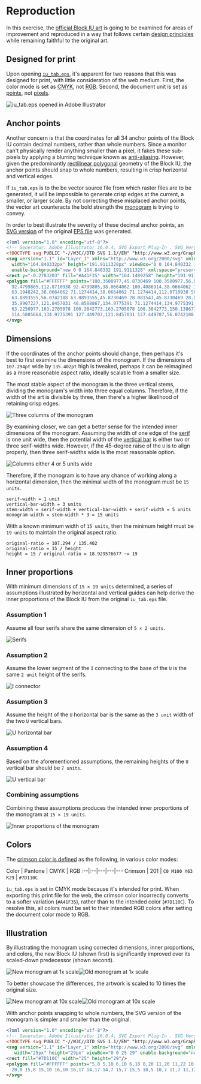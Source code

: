 # Reproduction

In this exercise, the [official Block IU art](../prior-art/README.md)
is going to be examined for areas of improvement and reproduced in a way that
follows certain [design principles](principles.md) while remaining faithful
to the original art.

## Designed for print

Upon opening [`iu_tab.eps`](../prior-art/iu_tab.eps), it's apparent for two reasons
that this was designed for print, with little consideration of the web medium.
First, the color mode is set as [CMYK](http://en.wikipedia.org/wiki/CMYK_color_model),
not [RGB](http://en.wikipedia.org/wiki/RGB_color_model). Second, the document
unit is set as [points](http://en.wikipedia.org/wiki/Point_(typography)), not
[pixels](http://en.wikipedia.org/wiki/Pixel).

![iu_tab.eps opened in Adobe Illustrator](images/illustrator-iu-tab.png)

## Anchor points

Another concern is that the coordinates for all 34 anchor points of the Block IU
contain decimal numbers, rather than whole numbers. Since a monitor can't
physically render anything smaller than a pixel, it fakes these sub-pixels by
applying a blurring technique known as
[anti-aliasing](http://en.wikipedia.org/wiki/Spatial_anti-aliasing).
However, given the predominantly
[rectilinear polygonal](http://en.wikipedia.org/wiki/Rectilinear_polygon)
geometry of the Block IU, the anchor points should snap to whole numbers,
resulting in crisp horizontal and vertical edges.

If `iu_tab.eps` is to the be vector source file from which raster files are to
be generated, it will be impossible to generate crisp edges at the current,
a smaller, or larger scale. By not correcting these misplaced anchor points,
the vector art counteracts the bold strength the
[monogram](http://en.wikipedia.org/wiki/Monogram) is trying to convey.

In order to best illustrate the severity of these decimal anchor points,
an [SVG version](../prior-art/iu_tab.svg) of the original
[EPS file](../prior-art/iu_tab.eps) was generated.

```xml
<?xml version="1.0" encoding="utf-8"?>
<!-- Generator: Adobe Illustrator 16.0.4, SVG Export Plug-In . SVG Version: 6.00 Build 0)  -->
<!DOCTYPE svg PUBLIC "-//W3C//DTD SVG 1.1//EN" "http://www.w3.org/Graphics/SVG/1.1/DTD/svg11.dtd">
<svg version="1.1" id="Layer_1" xmlns="http://www.w3.org/2000/svg" xmlns:xlink="http://www.w3.org/1999/xlink" x="0px" y="0px"
  width="164.840332px" height="191.9111328px" viewBox="0 0 164.840332 191.9111328"
  enable-background="new 0 0 164.840332 191.9111328" xml:space="preserve">
<rect y="-0.2783203" fill="#A41F35" width="164.1489258" height="191.9111328"/>
<polygon fill="#FFFFFF" points="100.3500977,45.8730469 100.3500977,56.0742188 107.4008789,56.0742188 107.4008789,112.8710938
  92.4799805,112.8710938 92.4799805,38.0664062 100.4086914,38.0664062 100.4086914,27.8686523 63.1948242,27.8686523
  63.1948242,38.0664062 71.1274414,38.0664062 71.1274414,112.8710938 56.0385742,112.8710938 56.0385742,56.0742188
  63.0893555,56.0742188 63.0893555,45.8730469 28.081543,45.8730469 28.081543,56.0742188 35.9907227,56.0742188
  35.9907227,121.8457031 48.8588867,134.9775391 71.1274414,134.9775391 71.1274414,150.1386719 63.2250977,150.1386719
  63.2250977,163.2705078 100.3842773,163.2705078 100.3842773,150.1386719 92.4799805,150.1386719 92.4799805,134.9775391
  114.5805664,134.9775391 127.449707,121.8457031 127.449707,56.0742188 135.3754883,56.0742188 135.3754883,45.8730469 "/>
</svg>
```

## Dimensions

If the coordinates of the anchor points should change, then perhaps it's best to
first examine the dimensions of the monogram. If the dimensions of `107.294pt`
wide by `135.402pt` high is tweaked, perhaps it can be reimagined as a more
reasonable aspect ratio, ideally scalable from a smaller size.

The most stable aspect of the monogram is the three vertical stems,
dividing the monogram's width into three equal columns. Therefore, if the width
of the art is divisible by three, then there's a higher likelihood of retaining
crisp edges.

![Three columns of the monogram](images/guide-02.png)

By examining closer, we can get a better sense for the intended inner dimensions
of the monogram. Assuming the width of one edge of the
[serif](http://en.wikipedia.org/wiki/Serif) is one unit wide, then the potential
width of the [vertical bar](http://en.wikipedia.org/wiki/Typeface_anatomy) is
either two or three serif-widths wide. However, if the 45-degree raise of the
`U` is to align properly, then three serif-widths wide is the most reasonable
option.

![Columns either 4 or 5 units wide](images/guide-03.png)

Therefore, if the monogram is to have any chance of working along a horizontal
dimension, then the minimal width of the monogram must be `15 units`.

```
serif-width = 1 unit
vertical-bar-width = 3 units
stem-width = serif-width + vertical-bar-width + serif-width = 5 units
monogram-width = stem-width * 3 = 15 units
```

With a known minimum width of `15 units`, then the minimum height must be
`19 units` to maintain the original aspect ratio.

```
original-ratio = 107.294 / 135.402
original-ratio = 15 / height
height = 15 / original-ratio = 18.929576677 ~= 19
```

## Inner proportions

With minimum dimensions of `15 × 19 units` determined, a series of assumptions
illustrated by horizontal and vertical guides can help derive the inner
proportions of the Block IU from the original `iu_tab.eps` file.

### Assumption 1

Assume all four serifs share the same dimension of `5 × 2 units`.

![Serifs](images/guide-04.png)

### Assumption 2

Assume the lower segment of the `I` connecting to the base of the `U` is the
same `2 unit` height of the serifs.

![I connector](images/guide-05.png)

### Assumption 3

Assume the height of the `U` horizontal bar is the same as the `3 unit` width
of the two `U` vertical bars.

![U horizontal bar](images/guide-06.png)

### Assumption 4

Based on the aforementioned assumptions, the remaining heights of the `U`
vertical bar should be `7 units`.

![U vertical bar](images/guide-07.png)

### Combining assumptions

Combining these assumptions produces the intended inner proportions of the
monogram at `15 × 19 units`.

![Inner proportions of the monogram](images/guide-08.png)

## Colors

The [crimson color is defined](http://brand.iu.edu/apply/color.shtml) as the
following, in various color modes:

Color | Pantone | CMYK | RGB
:--|:--|---|---|---
Crimson | 201 | `C0 M100 Y63 K29` | `#7D110C`

`iu_tab.eps` is set in CMYK mode because it's intended for print. When exporting
this print file for the web, the crimson color incorrectly converts to a softer
variation (`#A41F35`), rather than to the intended color (`#7D110C`).
To resolve this, all colors must be set to their intended RGB colors after
setting the document color mode to RGB.

## Illustration

By illustrating the monogram using corrected dimensions, inner proportions, and
colors, the new Block IU (shown first) is significantly improved over its
scaled-down predecessor (shown second).

![New monogram at 1x scale](images/block-iu-25x29-new-1x.png)![Old monogram at 1x scale](images/block-iu-25x29-old-1x.png)

To better showcase the differences, the artwork is scaled to 10 times the
original size.

![New monogram at 10x scale](images/block-iu-25x29-new-10x.png)![Old monogram at 10x scale](images/block-iu-25x29-old-10x.png)

With anchor points snapping to whole numbers, the SVG version of the monogram
is simpler and smaller than the original.

```xml
<?xml version="1.0" encoding="utf-8"?>
<!-- Generator: Adobe Illustrator 16.0.4, SVG Export Plug-In . SVG Version: 6.00 Build 0)  -->
<!DOCTYPE svg PUBLIC "-//W3C//DTD SVG 1.1//EN" "http://www.w3.org/Graphics/SVG/1.1/DTD/svg11.dtd">
<svg version="1.1" id="Layer_1" xmlns="http://www.w3.org/2000/svg" xmlns:xlink="http://www.w3.org/1999/xlink" x="0px" y="0px"
   width="25px" height="29px" viewBox="0 0 25 29" enable-background="new 0 0 25 29" xml:space="preserve">
<rect fill="#7D110C" width="25" height="29"/>
<polygon fill="#FFFFFF" points="5,8 5,10 6,10 6,18 8,20 11,20 11,22 10,22 10,24 15,24 15,22 14,22 14,20 17,20 19,18 19,10 20,10
  20,8 15,8 15,10 16,10 16,17 14,17 14,7 15,7 15,5 10,5 10,7 11,7 11,17 9,17 9,10 10,10 10,8 "/>
</svg>
```
